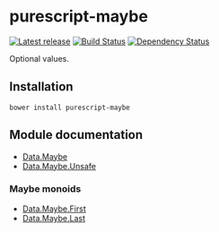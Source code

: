 # purescript-maybe

[![Latest release](http://img.shields.io/bower/v/purescript-maybe.svg)](https://github.com/purescript-contrib/purescript-maybe/releases)
[![Build Status](https://travis-ci.org/purescript/purescript-maybe.svg?branch=master)](https://travis-ci.org/purescript/purescript-maybe)
[![Dependency Status](https://www.versioneye.com/user/projects/55848c22363861001d000326/badge.svg?style=flat)](https://www.versioneye.com/user/projects/55848c22363861001d000326)

Optional values.

## Installation

```
bower install purescript-maybe
```

## Module documentation

- [Data.Maybe](docs/Data/Maybe.md)
- [Data.Maybe.Unsafe](docs/Data/Maybe/Unsafe.md)

### Maybe monoids

- [Data.Maybe.First](docs/Data/Maybe/First.md)
- [Data.Maybe.Last](docs/Data/Maybe/Last.md)
